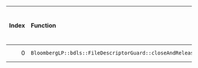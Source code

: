 |   Index | Function                                                    |   Difference in number of lines |   Function size difference in bytes | Disassembly                                                            |   Number of lines in `assume` build |   Number of bytes in `assume` build |   Number of lines in `none` build |   Number of bytes in `none` build |
|--------:|:------------------------------------------------------------|--------------------------------:|------------------------------------:|:-----------------------------------------------------------------------|------------------------------------:|------------------------------------:|----------------------------------:|----------------------------------:|
|       0 | `BloombergLP::bdls::FileDescriptorGuard::closeAndRelease()` |                               3 |                                   0 | [Assumed](0.assume.s.txt), [Ignored](0.none.s.txt), [Diff](0.diff.txt) |                                  32 |                             4221616 |                                32 |                           4221632 |